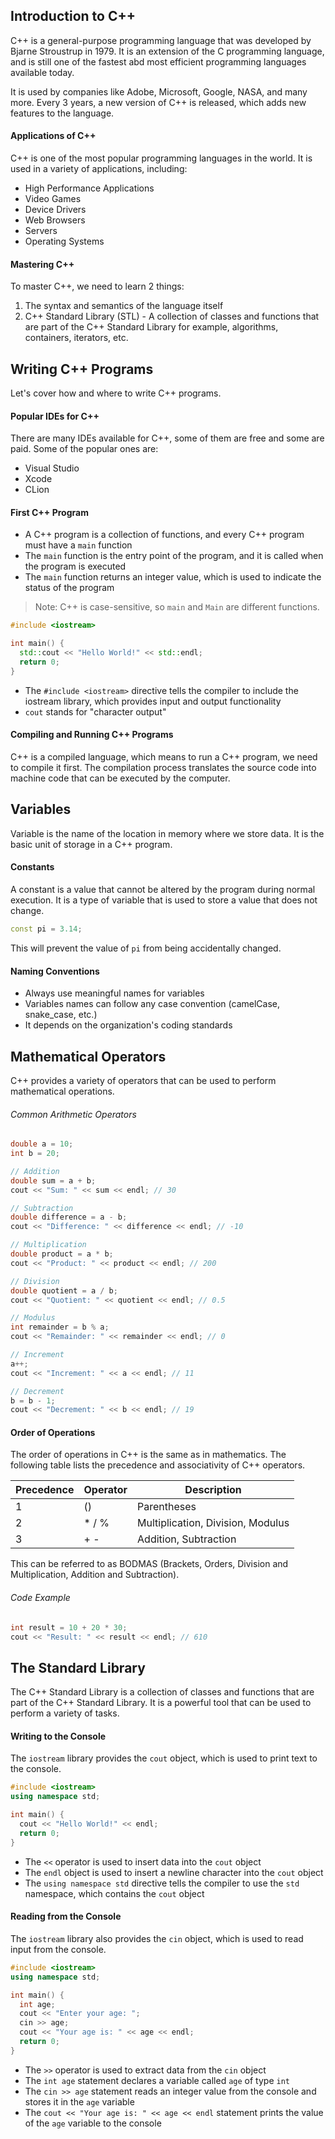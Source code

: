 ## Introduction to C++

C++ is a general-purpose programming language that was developed by Bjarne Stroustrup in 1979. It is an extension of the C programming language, and is still one of the fastest abd most efficient programming languages available today.

It is used by companies like Adobe, Microsoft, Google, NASA, and many more. Every 3 years, a new version of C++ is released, which adds new features to the language.

#### Applications of C++

C++ is one of the most popular programming languages in the world. It is used in a variety of applications, including:

- High Performance Applications
- Video Games
- Device Drivers
- Web Browsers
- Servers
- Operating Systems

#### Mastering C++

To master C++, we need to learn 2 things:

1. The syntax and semantics of the language itself
2. C++ Standard Library (STL) - A collection of classes and functions that are part of the C++ Standard Library for example, algorithms, containers, iterators, etc.

## Writing C++ Programs

Let's cover how and where to write C++ programs.

#### Popular IDEs for C++

There are many IDEs available for C++, some of them are free and some are paid. Some of the popular ones are:

- Visual Studio
- Xcode
- CLion

#### First C++ Program

- A C++ program is a collection of functions, and every C++ program must have a `main` function
- The `main` function is the entry point of the program, and it is called when the program is executed
- The `main` function returns an integer value, which is used to indicate the status of the program

> Note: C++ is case-sensitive, so `main` and `Main` are different functions.

```cpp
#include <iostream>

int main() {
  std::cout << "Hello World!" << std::endl;
  return 0;
}
```

- The `#include <iostream>` directive tells the compiler to include the iostream library, which provides input and output functionality
- `cout` stands for "character output"

#### Compiling and Running C++ Programs

C++ is a compiled language, which means to run a C++ program, we need to compile it first. The compilation process translates the source code into machine code that can be executed by the computer.

## Variables

Variable is the name of the location in memory where we store data. It is the basic unit of storage in a C++ program.

#### Constants

A constant is a value that cannot be altered by the program during normal execution. It is a type of variable that is used to store a value that does not change.

```cpp
const pi = 3.14;
```

This will prevent the value of `pi` from being accidentally changed.

#### Naming Conventions

- Always use meaningful names for variables
- Variables names can follow any case convention (camelCase, snake_case, etc.)
- It depends on the organization's coding standards

## Mathematical Operators

C++ provides a variety of operators that can be used to perform mathematical operations.

###### Common Arithmetic Operators

```cpp
double a = 10;
int b = 20;

// Addition
double sum = a + b;
cout << "Sum: " << sum << endl; // 30

// Subtraction
double difference = a - b;
cout << "Difference: " << difference << endl; // -10

// Multiplication
double product = a * b;
cout << "Product: " << product << endl; // 200

// Division
double quotient = a / b;
cout << "Quotient: " << quotient << endl; // 0.5

// Modulus
int remainder = b % a;
cout << "Remainder: " << remainder << endl; // 0

// Increment
a++;
cout << "Increment: " << a << endl; // 11

// Decrement
b = b - 1;
cout << "Decrement: " << b << endl; // 19
```

#### Order of Operations

The order of operations in C++ is the same as in mathematics. The following table lists the precedence and associativity of C++ operators.

| Precedence | Operator | Description                       |
| ---------- | -------- | --------------------------------- |
| 1          | ()       | Parentheses                       |
| 2          | \* / %   | Multiplication, Division, Modulus |
| 3          | + -      | Addition, Subtraction             |

This can be referred to as BODMAS (Brackets, Orders, Division and Multiplication, Addition and Subtraction).

###### Code Example

```cpp
int result = 10 + 20 * 30;
cout << "Result: " << result << endl; // 610
```

## The Standard Library

The C++ Standard Library is a collection of classes and functions that are part of the C++ Standard Library. It is a powerful tool that can be used to perform a variety of tasks.

#### Writing to the Console

The `iostream` library provides the `cout` object, which is used to print text to the console.

```cpp
#include <iostream>
using namespace std;

int main() {
  cout << "Hello World!" << endl;
  return 0;
}
```

- The `<<` operator is used to insert data into the `cout` object
- The `endl` object is used to insert a newline character into the `cout` object
- The `using namespace std` directive tells the compiler to use the `std` namespace, which contains the `cout` object

#### Reading from the Console

The `iostream` library also provides the `cin` object, which is used to read input from the console.

```cpp
#include <iostream>
using namespace std;

int main() {
  int age;
  cout << "Enter your age: ";
  cin >> age;
  cout << "Your age is: " << age << endl;
  return 0;
}
```

- The `>>` operator is used to extract data from the `cin` object
- The `int age` statement declares a variable called `age` of type `int`
- The `cin >> age` statement reads an integer value from the console and stores it in the `age` variable
- The `cout << "Your age is: " << age << endl` statement prints the value of the `age` variable to the console
